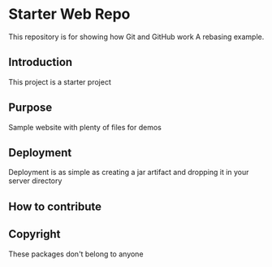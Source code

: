 # Starter Web Repo

This repository is for showing how Git and GitHub work
A rebasing example.

## Introduction

This project is a starter project

## Purpose

Sample website with plenty of files for demos

## Deployment
Deployment is as simple as creating a jar artifact and dropping it in your server directory

## How to contribute

## Copyright
These packages don't belong to anyone